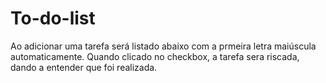 # To-do-list

Ao adicionar uma tarefa será listado abaixo com a prmeira letra maiúscula automaticamente.
Quando clicado no checkbox, a tarefa sera riscada, dando a entender que foi realizada.
